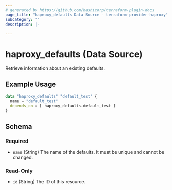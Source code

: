 ```yaml
---
# generated by https://github.com/hashicorp/terraform-plugin-docs
page_title: "haproxy_defaults Data Source - terraform-provider-haproxy"
subcategory: ""
description: |-
  
---
```


# haproxy_defaults (Data Source)

Retrieve information about an existing defaults.

## Example Usage

```terraform
data "haproxy_defaults" "default_test" {
  name = "default_test"
  depends_on = [ haproxy_defaults.default_test ]
}
```

<!-- schema generated by tfplugindocs -->
## Schema

### Required

- `name` (String) The name of the defaults. It must be unique and cannot be changed.

### Read-Only

- `id` (String) The ID of this resource.
